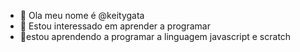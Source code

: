 - 👋 Ola meu nome é @keitygata
- 👀 Estou interessado em aprender a programar
- 🌱estou aprendendo a programar a linguagem javascript e scratch

